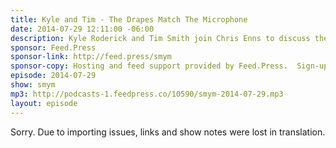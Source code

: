 ```yaml
---
title: Kyle and Tim - The Drapes Match The Microphone
date: 2014-07-29 12:11:00 -06:00
description: Kyle Roderick and Tim Smith join Chris Enns to discuss their respective shows on Goodstuff - Transmission and For the Record. We get gear geeky and production geeky. Hang on for a bit longer episode than usual. Enjoy!
sponsor: Feed.Press
sponsor-link: http://feed.press/smym
sponsor-copy: Hosting and feed support provided by Feed.Press.  Sign-up today and try FeedPress on a 14 day trial (no contracts or commitments). Use promo code "smym" during checkout to get 10% off your first year.
episode: 2014-07-29
show: smym
mp3: http://podcasts-1.feedpress.co/10590/smym-2014-07-29.mp3
layout: episode
---
```


Sorry. Due to importing issues, links and show notes were lost in translation.
